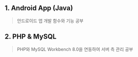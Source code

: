 ## 1. Android App (Java)
> 안드로이드 앱 개발 함수와 기능 공부 
## 2. PHP & MySQL
> PHP와 MySQL Workbench 8.0을 연동하여 서버 측 관리 공부

